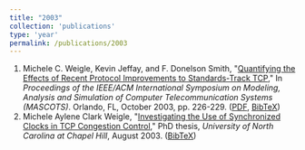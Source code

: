```yaml
---
title: "2003"
collection: 'publications'
type: 'year'
permalink: /publications/2003
---
```

1. Michele C. Weigle, Kevin Jeffay, and F. Donelson Smith, "[Quantifying the Effects of Recent Protocol Improvements to Standards-Track TCP](http://dx.doi.org/10.1109/MASCOT.2003.1240662)," In *Proceedings of the IEEE/ACM International                  Symposium on Modeling, Analysis and Simulation of                  Computer Telecommunication Systems (MASCOTS)*. Orlando, FL, October 2003, pp. 226-229. ([PDF](http://www.cs.odu.edu/~mweigle/papers/MASCOTS03.pdf), [BibTeX](?action=bibentry&bibfile=mweigle.bib&bibref=weigle-mascots03))
1. Michele Aylene Clark Weigle, "[Investigating the Use of Synchronized Clocks in TCP Congestion Control](http://www.cs.odu.edu/~mweigle/unc/diss/)," PhD thesis, *University of North Carolina at Chapel Hill*, August 2003. ([BibTeX](?action=bibentry&bibfile=mweigle.bib&bibref=weigle-03))
